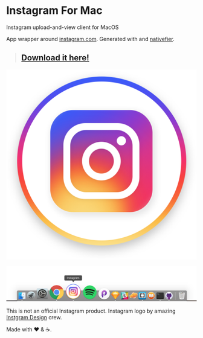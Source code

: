 # Instagram For Mac
Instagram upload-and-view client for MacOS

App wrapper around [instagram.com](https://instagram.com). Generated with and [nativefier](https://github.com/jiahaog/nativefier).

> ## [Download it here!](https://github.com/LukaMarr/)<br>

![Instagram for Mac Icon](insta.png) <br>

![Icon in dock](icon_dock.png)

This is not an official Instagram product. Instagram logo by amazing [Instgram Design](https://dribbble.com/instagram) crew. <br> 

Made with ❤️ & ☕️. 